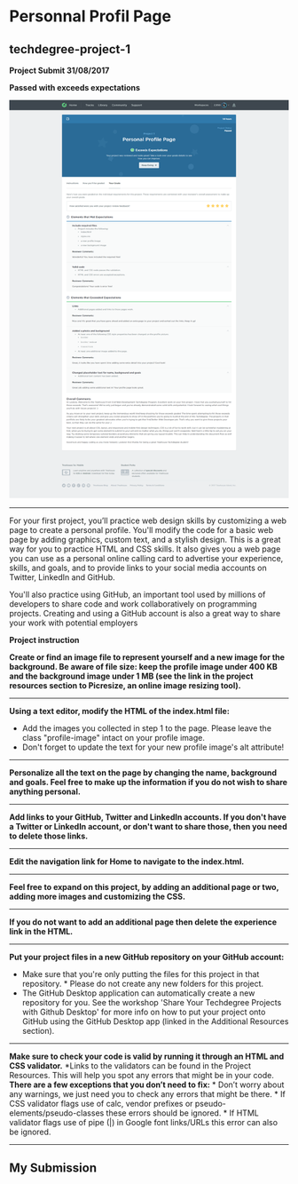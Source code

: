 # Personnal Profil Page
## techdegree-project-1

**Project Submit 31/08/2017**

**Passed with exceeds expectations**

![Screenshot](images/treehouse-note.png)


-----------------------------------------------------

For your first project, you’ll practice web design skills by customizing a web page to create a personal profile. You'll modify the code for a basic web page by adding graphics, custom text, and a stylish design. This is a great way for you to practice HTML and CSS skills. It also gives you a web page you can use as a personal online calling card to advertise your experience, skills, and goals, and to provide links to your social media accounts on Twitter, LinkedIn and GitHub.

You'll also practice using GitHub, an important tool used by millions of developers to share code and work collaboratively on programming projects. Creating and using a GitHub account is also a great way to share your work with potential employers


**Project instruction**

**Create or find an image file to represent yourself and a new image for the background. Be aware of file size: keep the profile image under 400 KB and the background image under 1 MB (see the link in the project resources section to Picresize, an online image resizing tool).**

-----------------------------------------------------

**Using a text editor, modify the HTML of the index.html file:**
 * Add the images you collected in step 1 to the page. Please leave the class "profile-image" intact on your profile image.
 * Don't forget to update the text for your new profile image's alt attribute!
 
 -----------------------------------------------------
 
 **Personalize all the text on the page by changing the name, background and goals. Feel free to make up the information if you do not wish to share anything personal.**
 
  -----------------------------------------------------
  
  **Add links to your GitHub, Twitter and LinkedIn accounts. If you don't have a Twitter or LinkedIn account, or don't want to share those, then you need to delete those links.**
  
 -----------------------------------------------------
 
 **Edit the navigation link for Home to navigate to the index.html.**
 
  -----------------------------------------------------
  
 **Feel free to expand on this project, by adding an additional page or two, adding more images and customizing the CSS.**
 
   -----------------------------------------------------
   
  **If you do not want to add an additional page then delete the experience link in the HTML.**
  
  -----------------------------------------------------
  
  **Put your project files in a new GitHub repository on your GitHub account:**
   * Make sure that you're only putting the files for this project in that repository.
    * Please do not create any new folders for this project.
   * The GitHub Desktop application can automatically create a new repository for you. See the workshop 'Share Your Techdegree Projects with Github Desktop' for more info on how to put your project onto GitHub using the GitHub Desktop app (linked in the Additional Resources section).

  -----------------------------------------------------
  
 **Make sure to check your code is valid by running it through an HTML and CSS validator.**
  *Links to the validators can be found in the Project Resources. This will help you spot any errors that might be in your code.
   **There are a few exceptions that you don’t need to fix:**
    * Don’t worry about any warnings, we just need you to check any errors that might be there.
    * If CSS validator flags use of calc, vendor prefixes or pseudo-elements/pseudo-classes these errors should be ignored.
    * If HTML validator flags use of pipe (|) in Google font links/URLs this error can also be ignored.
    
   -----------------------------------------------------
   
  ## My Submission ##
  

 
